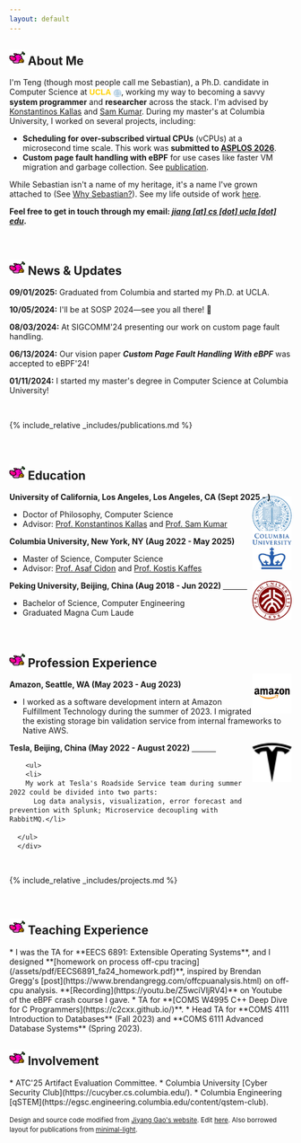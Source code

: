 ```yaml
---
layout: default
---
```

<h2 class="flappy">
<img src="/assets/img/flappy_default.png" alt="flappy" style="width: 28px; height: 28px;">  
About Me
</h2>

<!--
<a href="#publications">Go to Publications</a>
<a href="#news">Go to News</a>


<a href="#publications">Go to Publications</a>
<a href="#publications">Go to Publications</a>

```
// Javascript code with syntax highlighting.
var fun = function lang(l) {
  dateformat.i18n = require('./lang/' + l)
  return true;
}
```
-->


I'm Teng (though most people call me Sebastian), a Ph.D. candidate in Computer Science at <span style="font-family: Helvetica, Arial, sans-serif; color:#FFD100; font-weight:bold;">UCLA</span> <img src="/assets/img/UCLA.png" 
     alt="UCLA" 
     style="height:1em;vertical-align:middle;">, working my way to becoming a savvy **system programmer** and **researcher** across the stack. I'm advised by [Konstantinos Kallas](https://angelhof.github.io/) and [Sam Kumar](https://www.samkumar.org/). During my master's at Columbia University, I worked on several projects, including:

<!-- My research focuses on advancing the core mechanics of operating systems, with a strong interest in distributed systems, architecture, networking, and the ecosystem of tools that support these areas. Currently, I'm exploring how advancements across the software and hardware stack can enhance the performance and reliability of established technologies such as virtualization and memory management. Some of my ongoing projects are: -->

* **Scheduling for over-subscribed virtual CPUs** (vCPUs) at a microsecond time scale. This work was **submitted to <ins>ASPLOS 2026</ins>**.
* **Custom page fault handling with eBPF** for use cases like faster VM migration and garbage collection. See <a href="#publications">publication</a>.
<!-- **Formal verification** of an open-source Rust library developed by Cloudflare: [mmap-sync](https://github.com/cloudflare/mmap-sync). -->
<!-- Keywords: Operating Systems, Virtualization, eBPF, Scheduling, FPGA, Programmable Networks, smartNICs -->

While Sebastian isn't a name of my heritage, it's a name I've grown attached to (See [Why Sebastian?](/why-sebastian)). See my life outside of work [here](/fun-life).
<!--I am a die-hard fan of Beyoncé and have seen her performing live for [5 times](https://www.beyonce.com/) in 2023.-->

**Feel free to get in touch through my email: <ins>*jiang [at] cs [dot] ucla [dot] edu*</ins>.**

<br>

<h2 class="fire" id="news">
<img src="/assets/img/flappy_default.png" alt="flappy" style="width: 28px; height: 28px;">
News & Updates
</h2>
<div class="updates-container">
  <div class="updates">
    <p><b>09/01/2025:</b> Graduated from Columbia and started my Ph.D. at UCLA. </p>
    <p><b>10/05/2024:</b> I'll be at SOSP 2024—see you all there! 🤠 </p>
    <p><b>08/03/2024:</b> At SIGCOMM'24 presenting our work on custom page fault handling. </p>
    <p><b>06/13/2024:</b> Our vision paper <i><b>Custom Page Fault Handling With eBPF</b></i> was accepted to eBPF'24! </p>
    <p><b>01/11/2024:</b> I started my master's degree in Computer Science at Columbia University! </p>
    <!-- Add more updates as needed -->
  </div>
</div>

<br>

{% include_relative _includes/publications.md %}

<br>

<h2 class="flappy" id="news">
<img src="/assets/img/flappy_default.png" alt="flappy" style="width: 28px; height: 28px;">
Education
</h2>

<div align="left">
        <strong> University of California, Los Angeles, Los Angeles, CA (Sept 2025 - ) </strong>
        <a href="https://cs.ucla.edu/" target="_blank" rel="external">
            <img src="/assets/img/UCLA.png" style="float: right; margin-top: -10px; margin-left: 0px;" width="70" height="70">
        </a>
        <ul>
        <li>
          Doctor of Philosophy, Computer Science</li>
        <li>
          Advisor: <a href="https://angelhof.github.io/">Prof. Konstantinos Kallas</a> and <a href="https://www.samkumar.org/">Prof. Sam Kumar</a></li>
      </ul>      
      </div>

<div align="left">
        <strong> Columbia University, New York, NY (Aug 2022 - May 2025) </strong>
        <a href="https://cs.columbia.edu/" target="_blank" rel="external">
            <img src="/assets/img/columbia_new.png" style="float: right; margin-top: -10px; margin-left: 0px;" width="70" height="70">
        </a>
        <ul>
        <li>
          Master of Science, Computer Science</li>
        <li>
          Advisor: <a href="https://www.asafcidon.com/">Prof. Asaf Cidon</a> and <a href="https://www.cs.columbia.edu/~kkaffes/index.html">Prof. Kostis Kaffes</a></li>
      </ul>      
      </div>

<div align="left">
        <strong> Peking University, Beijing, China (Aug 2018 - Jun 2022) </strong>
          <a href="https://english.pku.edu.cn" target="_blank" rel="external">
            <img border="0" src="/assets/img/PKU_icon.png" align="right" width="70" height="70">
          </a> 
        <ul>
        <li>
          Bachelor of Science, Computer Engineering </li>
        <li>
          Graduated Magna Cum Laude</li>
      </ul>      
      </div>
<br>

<h2 class="fire" id="professional">
<img src="/assets/img/flappy_default.png" alt="flappy" style="width: 28px; height: 28px;">
Profession Experience
</h2>

<div align="left">
        <strong> Amazon, Seattle, WA (May 2023 - Aug 2023) </strong>
        <a href="https://amazon.com/" target="_blank" rel="external">
            <img src="/assets/img/amazon.png" style="float: right; margin-top: -10px; margin-left: 0px;" width="70" height="70">
        </a>
        <ul>
        <li>
          I worked as a software development intern at Amazon Fulfillment Technology during the summer of 2023. I migrated the existing storage bin validation service from internal frameworks to Native AWS. 
</li>
      </ul>      
      </div>

<div align="left">
        <strong> Tesla, Beijing, China (May 2022 - August 2022) </strong>
          <a href="https://tesla.com" target="_blank" rel="external">
            <img border="0" src="/assets/img/tesla.svg" align="right" width="70" height="70">
          </a> 

        <ul>
        <li>
        My work at Tesla's Roadside Service team during summer 2022 could be divided into two parts:
          Log data analysis, visualization, error forecast and prevention with Splunk; Microservice decoupling with RabbitMQ.</li>

      </ul>      
      </div>

<br>

{% include_relative _includes/projects.md %}

<br>

<h2 class="flappy" id="teaching">
<img src="/assets/img/flappy_default.png" alt="flappy" style="width: 28px; height: 28px;">
Teaching Experience
</h2>
* I was the TA for **EECS 6891: Extensible Operating Systems**, and I designed **[homework on process off-cpu tracing](/assets/pdf/EECS6891_fa24_homework.pdf)**, inspired by Brendan Gregg's [post](https://www.brendangregg.com/offcpuanalysis.html) on off-cpu analysis. **[Recording](https://youtu.be/Z5wciVIjRV4)** on Youtube of the eBPF crash course I gave.
* TA for **[COMS W4995 C++ Deep Dive for C Programmers](https://c2cxx.github.io/)**.
* Head TA for **COMS 4111 Introduction to Databases** (Fall 2023) and **COMS 6111 Advanced Database Systems** (Spring 2023).

<br>

<h2 class="fire" id="involvement">
<img src="/assets/img/flappy_default.png" alt="flappy" style="width: 28px; height: 28px;">
Involvement
</h2>
* ATC'25 Artifact Evaluation Committee.
* Columbia University [Cyber Security Club](https://cucyber.cs.columbia.edu/).
* Columbia Engineering [qSTEM](https://egsc.engineering.columbia.edu/content/qstem-club).

<br>

<small>Design and source code modified from <a href="https://jiyanggao.github.io/" target="_blank">Jiyang Gao's website</a>. Edit <a href="https://github.com/jiyanggao/jiyanggao.github.io" target="_blank">here</a>. Also borrowed layout for publications from <a href="https://github.com/yaoyao-liu/minimal-light" target="_blank">minimal-light</a>.</small>